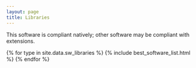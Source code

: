 ```yaml
---
layout: page
title: Libraries
---
```

This software is compliant natively; other software may be compliant with extensions.

{% for type in site.data.sw_libraries %}
{% include best_software_list.html %}
{% endfor %}
